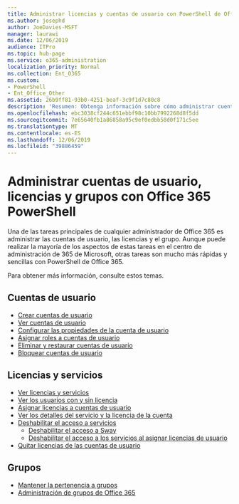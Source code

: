 ```yaml
---
title: Administrar licencias y cuentas de usuario con PowerShell de Office 365
ms.author: josephd
author: JoeDavies-MSFT
manager: laurawi
ms.date: 12/06/2019
audience: ITPro
ms.topic: hub-page
ms.service: o365-administration
localization_priority: Normal
ms.collection: Ent_O365
ms.custom:
- PowerShell
- Ent_Office_Other
ms.assetid: 26b9ff81-93b0-4251-beaf-3c9f1d7c80c8
description: 'Resumen: Obtenga información sobre cómo administrar cuentas de usuario, licencias y grupos con Office 365 PowerShell.'
ms.openlocfilehash: ebc3038cf244c651ebbf98c10bb7992268d8f5dd
ms.sourcegitcommit: 7e65640fb1a86858a95c9ef0edbb58d0f171c5ee
ms.translationtype: MT
ms.contentlocale: es-ES
ms.lasthandoff: 12/06/2019
ms.locfileid: "39886459"
---
```

# <a name="manage-user-accounts-licenses-and-groups-with-office-365-powershell"></a>Administrar cuentas de usuario, licencias y grupos con Office 365 PowerShell

Una de las tareas principales de cualquier administrador de Office 365 es administrar las cuentas de usuario, las licencias y el grupo. Aunque puede realizar la mayoría de los aspectos de estas tareas en el centro de administración de 365 de Microsoft, otras tareas son mucho más rápidas y sencillas con PowerShell de Office 365. 

Para obtener más información, consulte estos temas.

## <a name="user-accounts"></a>Cuentas de usuario

- [Crear cuentas de usuario](create-user-accounts-with-office-365-powershell.md)
- [Ver cuentas de usuario](view-user-accounts-with-office-365-powershell.md)
- [Configurar las propiedades de la cuenta de usuario](configure-user-account-properties-with-office-365-powershell.md)
- [Asignar roles a cuentas de usuario](assign-roles-to-user-accounts-with-office-365-powershell.md)
- [Eliminar y restaurar cuentas de usuario](delete-and-restore-user-accounts-with-office-365-powershell.md)
- [Bloquear cuentas de usuario](block-user-accounts-with-office-365-powershell.md)

## <a name="licenses-and-services"></a>Licencias y servicios
- [Ver licencias y servicios](view-licenses-and-services-with-office-365-powershell.md)
- [Ver los usuarios con y sin licencia](view-licensed-and-unlicensed-users-with-office-365-powershell.md)
- [Asignar licencias a cuentas de usuario](assign-licenses-to-user-accounts-with-office-365-powershell.md)
- [Ver los detalles del servicio y la licencia de la cuenta](view-account-license-and-service-details-with-office-365-powershell.md)
- [Deshabilitar el acceso a servicios](disable-access-to-services-with-office-365-powershell.md)
  - [Deshabilitar el acceso a Sway](disable-access-to-sway-with-office-365-powershell.md)
  - [Deshabilitar el acceso a los servicios al asignar licencias de usuario](disable-access-to-services-while-assigning-user-licenses.md)
- [Quitar licencias de las cuentas de usuario](remove-licenses-from-user-accounts-with-office-365-powershell.md)

## <a name="groups"></a>Grupos
- [Mantener la pertenencia a grupos](maintain-group-membership-with-office-365-powershell.md)
- [Administración de grupos de Office 365](manage-office-365-groups-with-powershell.md)

